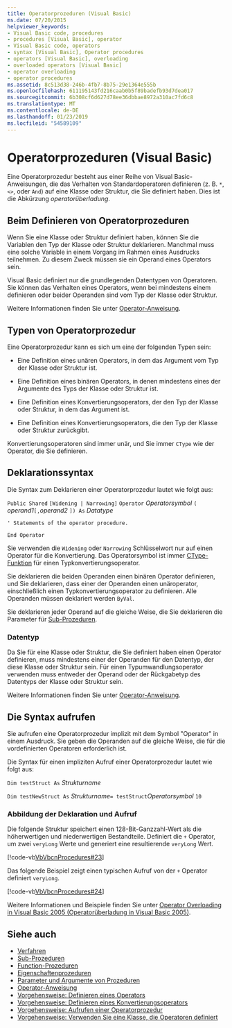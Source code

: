```yaml
---
title: Operatorprozeduren (Visual Basic)
ms.date: 07/20/2015
helpviewer_keywords:
- Visual Basic code, procedures
- procedures [Visual Basic], operator
- Visual Basic code, operators
- syntax [Visual Basic], Operator procedures
- operators [Visual Basic], overloading
- overloaded operators [Visual Basic]
- operator overloading
- operator procedures
ms.assetid: 8c513d38-246b-4fb7-8b75-29e1364e555b
ms.openlocfilehash: 611195143fd216caab0b5f89badefb93d7dea017
ms.sourcegitcommit: 6b308cf6d627d78ee36dbbae8972a310ac7fd6c8
ms.translationtype: MT
ms.contentlocale: de-DE
ms.lasthandoff: 01/23/2019
ms.locfileid: "54589109"
---
```

# <a name="operator-procedures-visual-basic"></a>Operatorprozeduren (Visual Basic)
Eine Operatorprozedur besteht aus einer Reihe von Visual Basic-Anweisungen, die das Verhalten von Standardoperatoren definieren (z. B. `*`, `<>`, oder `And`) auf eine Klasse oder Struktur, die Sie definiert haben. Dies ist die Abkürzung *operatorüberladung*.  
  
## <a name="when-to-define-operator-procedures"></a>Beim Definieren von Operatorprozeduren  
 Wenn Sie eine Klasse oder Struktur definiert haben, können Sie die Variablen den Typ der Klasse oder Struktur deklarieren. Manchmal muss eine solche Variable in einem Vorgang im Rahmen eines Ausdrucks teilnehmen. Zu diesem Zweck müssen sie ein Operand eines Operators sein.  
  
 Visual Basic definiert nur die grundlegenden Datentypen von Operatoren. Sie können das Verhalten eines Operators, wenn bei mindestens einem definieren oder beider Operanden sind vom Typ der Klasse oder Struktur.  
  
 Weitere Informationen finden Sie unter [Operator-Anweisung](../../../../visual-basic/language-reference/statements/operator-statement.md).  
  
## <a name="types-of-operator-procedure"></a>Typen von Operatorprozedur  
 Eine Operatorprozedur kann es sich um eine der folgenden Typen sein:  
  
-   Eine Definition eines unären Operators, in dem das Argument vom Typ der Klasse oder Struktur ist.  
  
-   Eine Definition eines binären Operators, in denen mindestens eines der Argumente des Typs der Klasse oder Struktur ist.  
  
-   Eine Definition eines Konvertierungsoperators, der den Typ der Klasse oder Struktur, in dem das Argument ist.  
  
-   Eine Definition eines Konvertierungsoperators, die den Typ der Klasse oder Struktur zurückgibt.  
  
 Konvertierungsoperatoren sind immer unär, und Sie immer `CType` wie der Operator, die Sie definieren.  
  
## <a name="declaration-syntax"></a>Deklarationssyntax  
 Die Syntax zum Deklarieren einer Operatorprozedur lautet wie folgt aus:  
  
 `Public Shared`   `[Widening | Narrowing]`   `Operator`  *Operatorsymbol* `(` *operand1*`[,`*operand2* `]) As` *Datatype*   
  
 `' Statements of the operator procedure.`  
  
 `End Operator`  
  
 Sie verwenden die `Widening` oder `Narrowing` Schlüsselwort nur auf einen Operator für die Konvertierung. Das Operatorsymbol ist immer [CType-Funktion](../../../../visual-basic/language-reference/functions/ctype-function.md) für einen Typkonvertierungsoperator.  
  
 Sie deklarieren die beiden Operanden einen binären Operator definieren, und Sie deklarieren, dass einer der Operanden einen unäroperator, einschließlich einen Typkonvertierungsoperator zu definieren. Alle Operanden müssen deklariert werden `ByVal`.  
  
 Sie deklarieren jeder Operand auf die gleiche Weise, die Sie deklarieren die Parameter für [Sub-Prozeduren](./sub-procedures.md).  
  
### <a name="data-type"></a>Datentyp  
 Da Sie für eine Klasse oder Struktur, die Sie definiert haben einen Operator definieren, muss mindestens einer der Operanden für den Datentyp, der diese Klasse oder Struktur sein. Für einen Typumwandlungsoperator verwenden muss entweder der Operand oder der Rückgabetyp des Datentyps der Klasse oder Struktur sein.  
  
 Weitere Informationen finden Sie unter [Operator-Anweisung](../../../../visual-basic/language-reference/statements/operator-statement.md).  
  
## <a name="calling-syntax"></a>Die Syntax aufrufen  
 Sie aufrufen eine Operatorprozedur implizit mit dem Symbol "Operator" in einem Ausdruck. Sie geben die Operanden auf die gleiche Weise, die für die vordefinierten Operatoren erforderlich ist.  
  
 Die Syntax für einen impliziten Aufruf einer Operatorprozedur lautet wie folgt aus:  
  
 `Dim testStruct As`  *Strukturname*  
  
 `Dim testNewStruct As`  *Strukturname*`= testStruct`*Operatorsymbol*   `10`  
  
### <a name="illustration-of-declaration-and-call"></a>Abbildung der Deklaration und Aufruf  
 Die folgende Struktur speichert einen 128-Bit-Ganzzahl-Wert als die höherwertigen und niederwertigen Bestandteile. Definiert die `+` Operator, um zwei `veryLong` Werte und generiert eine resultierende `veryLong` Wert.  
  
 [!code-vb[VbVbcnProcedures#23](./codesnippet/VisualBasic/operator-procedures_1.vb)]  
  
 Das folgende Beispiel zeigt einen typischen Aufruf von der `+` Operator definiert `veryLong`.  
  
 [!code-vb[VbVbcnProcedures#24](./codesnippet/VisualBasic/operator-procedures_2.vb)]  
  
 Weitere Informationen und Beispiele finden Sie unter [Operator Overloading in Visual Basic 2005 (Operatorüberladung in Visual Basic 2005)](https://msdn.microsoft.com/library/ms379613(v=vs.80).aspx).  
  
## <a name="see-also"></a>Siehe auch
- [Verfahren](./index.md)
- [Sub-Prozeduren](./sub-procedures.md)
- [Function-Prozeduren](./function-procedures.md)
- [Eigenschaftenprozeduren](./property-procedures.md)
- [Parameter und Argumente von Prozeduren](./procedure-parameters-and-arguments.md)
- [Operator-Anweisung](../../../../visual-basic/language-reference/statements/operator-statement.md)
- [Vorgehensweise: Definieren eines Operators](./how-to-define-an-operator.md)
- [Vorgehensweise: Definieren eines Konvertierungsoperators](./how-to-define-a-conversion-operator.md)
- [Vorgehensweise: Aufrufen einer Operatorprozedur](./how-to-call-an-operator-procedure.md)
- [Vorgehensweise: Verwenden Sie eine Klasse, die Operatoren definiert](./how-to-use-a-class-that-defines-operators.md)
